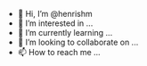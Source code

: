 - 👋 Hi, I’m @henrishm
- 👀 I’m interested in ...
- 🌱 I’m currently learning ...
- 💞️ I’m looking to collaborate on ...
- 📫 How to reach me ...

<!---
henrishm/henrishm is a ✨ special ✨ repository because its `README.md` (this file) appears on your GitHub profile.
You can click the Preview link to take a look at your changes. For Keybase
--->
